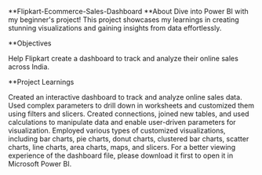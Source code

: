 **Flipkart-Ecommerce-Sales-Dashboard 
**About 
Dive into Power BI with my beginner's project! This project showcases my learnings in creating stunning visualizations and gaining insights from data effortlessly.

**Objectives

Help Flipkart create a dashboard to track and analyze their online sales across India.

**Project Learnings

Created an interactive dashboard to track and analyze online sales data.
Used complex parameters to drill down in worksheets and customized them using filters and slicers.
Created connections, joined new tables, and used calculations to manipulate data and enable user-driven parameters for visualization.
Employed various types of customized visualizations, including bar charts, pie charts, donut charts, clustered bar charts, scatter charts, line charts, area charts, maps, and slicers.
For a better viewing experience of the dashboard file, please download it first to open it in Microsoft Power BI.

